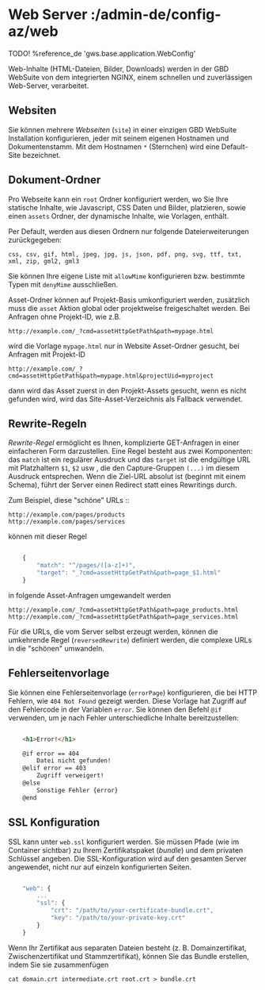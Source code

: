 # Web Server :/admin-de/config-az/web

TODO! %reference_de 'gws.base.application.WebConfig'

Web-Inhalte (HTML-Dateien, Bilder, Downloads) werden in der GBD WebSuite von dem integrierten NGINX, einem schnellen und zuverlässigen Web-Server, verarbeitet.

## Websiten

Sie können mehrere *Webseiten* (``site``) in einer einzigen GBD WebSuite Installation konfigurieren, jeder mit seinem eigenen Hostnamen und Dokumentenstamm. Mit dem Hostnamen ``*`` (Sternchen) wird eine Default-Site bezeichnet.

## Dokument-Ordner

Pro Webseite kann ein ``root`` Ordner konfiguriert werden, wo Sie Ihre statische Inhalte, wie Javascript, CSS Daten und Bilder, platzieren, sowie einen ``assets`` Ordner, der dynamische Inhalte, wie Vorlagen, enthält.

Per Default, werden aus diesen Ordnern nur folgende Dateierweiterungen zurückgegeben:

    css, csv, gif, html, jpeg, jpg, js, json, pdf, png, svg, ttf, txt, xml, zip, gml2, gml3

Sie können Ihre eigene Liste mit ``allowMime`` konfigurieren bzw. bestimmte Typen mit ``denyMime`` ausschließen.

Asset-Ordner können auf Projekt-Basis umkonfiguriert werden, zusätzlich muss die ``asset`` Aktion global oder projektweise freigeschaltet werden.  Bei Anfragen ohne Projekt-ID, wie z.B.

    http://example.com/_?cmd=assetHttpGetPath&path=mypage.html

wird die Vorlage ``mypage.html`` nur in Website Asset-Ordner gesucht, bei Anfragen mit Projekt-ID

    http://example.com/_?cmd=assetHttpGetPath&path=mypage.html&projectUid=myproject

dann wird das Asset zuerst in den Projekt-Assets gesucht, wenn es nicht gefunden wird, wird das Site-Asset-Verzeichnis als Fallback verwendet.

## Rewrite-Regeln

*Rewrite-Regel* ermöglicht es Ihnen, komplizierte GET-Anfragen in einer einfacheren Form darzustellen. Eine Regel besteht aus zwei Komponenten: das ``match`` ist ein regulärer Ausdruck und das ``target`` ist die endgültige URL mit Platzhaltern ``$1``, ``$2`` usw , die den Capture-Gruppen ``(...)`` im diesem Ausdruck entsprechen. Wenn die Ziel-URL absolut ist (beginnt mit einem Schema), führt der Server einen Redirect statt eines Rewritings durch.

Zum Beispiel, diese "schöne" URLs ::

    http://example.com/pages/products
    http://example.com/pages/services

können mit dieser Regel

```javascript

    {
        "match": "^/pages/([a-z]+)",
        "target": "_?cmd=assetHttpGetPath&path=page_$1.html"
    }
```

in folgende Asset-Anfragen umgewandelt werden

    http://example.com/_?cmd=assetHttpGetPath&path=page_products.html
    http://example.com/_?cmd=assetHttpGetPath&path=page_services.html

Für die URLs, die vom Server selbst erzeugt werden, können die umkehrende Regel (``reversedRewrite``) definiert werden, die complexe URLs in die "schönen" umwandeln.

## Fehlerseitenvorlage

Sie können eine Fehlerseitenvorlage  (``errorPage``) konfigurieren, die bei HTTP Fehlern, wie ``404 Not Found`` gezeigt werden. Diese Vorlage hat Zugriff auf den Fehlercode in der Variablen ``error``. Sie können den Befehl ``@if`` verwenden, um je nach Fehler unterschiedliche Inhalte bereitzustellen:

```html

    <h1>Error!</h1>

    @if error == 404
        Datei nicht gefunden!
    @elif error == 403
        Zugriff verweigert!
    @else
        Sonstige Fehler {error}
    @end
```

## SSL Konfiguration

SSL kann unter ``web.ssl`` konfiguriert werden. Sie müssen Pfade (wie im Container sichtbar) zu Ihrem Zertifikatspaket (*bundle*) und dem privaten Schlüssel angeben. Die SSL-Konfiguration wird auf den gesamten Server angewendet, nicht nur auf einzeln konfigurierten Seiten.

```javascript

    "web": {
        ...
        "ssl": {
            "crt": "/path/to/your-certificate-bundle.crt",
            "key": "/path/to/your-private-key.crt"
        }
    }
```

Wenn Ihr Zertifikat aus separaten Dateien besteht (z. B. Domainzertifikat, Zwischenzertifikat und Stammzertifikat), können Sie das Bundle erstellen, indem Sie sie zusammenfügen

    cat domain.crt intermediate.crt root.crt > bundle.crt
